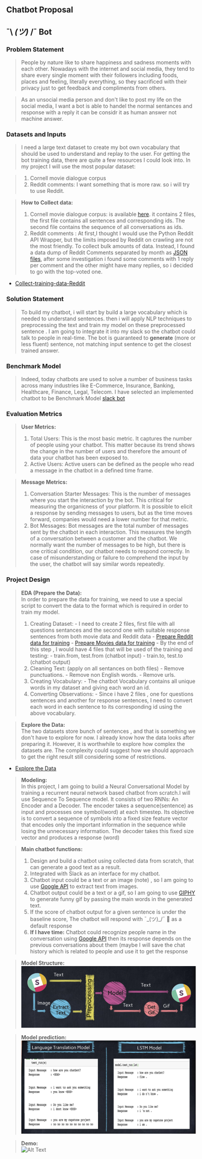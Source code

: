 ## Chatbot Proposal

##  ¯\ _(ツ)_ /¯ Bot

### Problem Statement
> People by nature like to share happiness and sadness moments with each other. Nowadays with the internet and social media, they tend to share every single moment with their followers including foods, places and feeling, literally everything, so they sacrificed with their privacy just to get feedback and compliments from others.  

>As an unsocial media person and don't like to post my life on the social media, I want a bot is able to handel the normal sentances and response with a reply it can be considr it as human answer not machine answer.


### Datasets and Inputs

>I need a large text dataset to create my bot own vocabulary that should be used to understand and replay to the user.
>For getting the bot training data, there are quite a few resources I could look into. In my project I will use the most popular dataset:

> 1. Cornell movie dialogue corpus
> 2. Reddit comments: I want something that is more raw. so i will try to use Reddit.

> **How to Collect data:**
> 1. Cornell movie dialogue corpus: is available [here](https://www.cs.cornell.edu/~cristian/Cornell_Movie-Dialogs_Corpus.html). it contains 2 files, the first file contains all sentences and corresponding ids. The second file contains the sequence of all conversations as ids.
> 2. Reddit comments : At first,I thought I would use the Python Reddit API Wrapper, but the limits imposed by Reddit on crawling are not the most friendly. To collect bulk amounts of data. Instead, I found a data dump of Reddit Comments separated by month as [JSON files](https://files.pushshift.io/reddit/comments/), after some investigation i found some comments with 1 reply per comment and the other might have many replies, so i decided to go with the top-voted one.
  - [Collect-training-data-Reddit](https://github.com/EsraaMadi/Chatbot/blob/master/code/Collecting%20data/01-Collect-training-data-Reddit.ipynb)


### Solution Statement

>To build my chatbot, i will start by build a large vocabulary which is needed to understand sentences. then i will apply NLP techniques to preprocessing the text and train my model on these preprocessed sentence . I am going to integrate it into my slack so the chatbot could talk to people in real-time.  The bot is guaranteed to **generate** (more or less fluent) sentence, not matching input sentence to get the closest trained answer.

### Benchmark Model

> Indeed, today chatbots are used to solve a number of business tasks across many industries like E-Commerce, Insurance, Banking, Healthcare, Finance, Legal, Telecom.
I have selected an implemented chatbot to be Benchmark Model [slack bot](https://github.com/juliakreutzer/neural-slack-bot)

### Evaluation Metrics
> **User Metrics:**<br>
> 1. Total Users: This is the most basic metric. It captures the number of people using your chatbot. This matter because its trend shows the change in the number of users and therefore the amount of data your chatbot has been exposed to.
> 2. Active Users: Active users can be defined as the people who read a message in the chatbot in a defined time frame.  

> **Message Metrics:**<br>
> 1. Conversation Starter Messages: This is the number of messages where you start the interaction by the bot. This critical for measuring the organicness of your platform. It is possible to elicit a response by sending messages to users, but as the time moves forward, companies would need a lower number for that metric.
> 2. Bot Messages: Bot messages are the total number of messages sent by the chatbot in each interaction. This measures the length of a conversation between a customer and the chatbot. We normally want the number of messages to be high, but there is one critical condition, our chatbot needs to respond correctly. In case of misunderstanding or failure to comprehend the input by the user, the chatbot will say similar words repeatedly.

### Project Design

>**EDA (Prepare the Data):**<br>
>In order to prepare the data for training, we need to use a special script to convert the data to the format which is required in order to train my model.
>1. Creating Dataset:
    - I need to create 2 files, first file with all questions sentances and the second one with suitable response sentences from both movie data and Reddit data
      - [Prepare Reddit data for training](https://github.com/EsraaMadi/Chatbot/blob/master/code/Collecting%20data/02-ii-Training-Data-Files-Reddit.ipynb)
      - [Prepare Movies data for training](https://github.com/EsraaMadi/Chatbot/blob/master/code/Collecting%20data/02-i-Training-Data-Files-Movies.ipynb)
    - By the end of this step , I would have 4 files that will be used of the training and testing:
        - train.from, test.from (chatbot input)
        - train.to, test.to (chatbot output)<br>
>2. Cleaning Text: (apply on all sentances on both files)
    - Remove punctuations.
    - Remove non English words.
    - Remove urls.<br>
>3. Creating Vocabulary:
    - The chatbot Vocabulary contains all unique words in my dataset and giving each word an id. <br>
>4. Converting Observations:
    - Since i have 2 files , one for questions sentences and another for response sentences, I need to convert each word in each sentence to its corresponding id using the above vocabulary.<br>

>**Explore the Data:**<br>
>The two datasets store bunch of sentences , and that is something we don't have to explore for now. I already know how the data looks after preparing it. However, it is worthwhile to explore how complex the datasets are. The complexity could suggest how we should approach to get the right result still considering some of restrictions.
  - [Explore the Data](https://github.com/EsraaMadi/Chatbot/blob/master/code/Collecting%20data/03-Explore_Data.ipynb)<br>


>**Modeling:**<br>
>In this project, I am going to build a Neural Conversational Model by training a recurrent neural network based chatbot from scratch.I will use Sequence To Sequence model. It consists of two RNNs: An Encoder and a Decoder. The encoder takes a sequence(sentence) as input and processes one symbol(word) at each timestep. Its objective is to convert a sequence of symbols into a fixed size feature vector that encodes only the important information in the sequence while losing the unnecessary information. The decoder takes this fixed size vector and produces a response (word)<br>


>**Main chatbot functions:**<br>
>1. Design and build a chatbot using collected data from scratch, that can generate a good text as a result.
>2. Integrated with Slack as an interface for my chatbot.
>3. Chatbot input could be a text or an image (note) , so I am going to use [Google API](https://cloud.google.com/vision/) to extract text from images.
> 4. Chatbot output could be a text or a gif, so I am going to use [GIPHY](https://giphy.com/search/funny-photoshoot) to generate funny gif by passing the main words in the generated text.
> 5. If the score of chatbot output for a given sentence is under the baseline score, The chatbot will respond with ¯\_(ツ)_/¯ 🤷 as a default response<br>
> 6. **If I have time:** Chatbot could recognize people name in the conversation using [Google API](https://cloud.google.com/natural-language/) then its response depends on the previous conversations about them (maybe I will save the chat history which is related to people and use it to get the response<br>

>**Model Structure:**<br>
>![alt text](images/model.png "Chatbot Model")


>**Model prediction:**<br>
>![Alt Text](images/chatbot_pred.png)

>**Demo:**<br>
>![Alt Text](images/chatbot_gif-min.gif)
